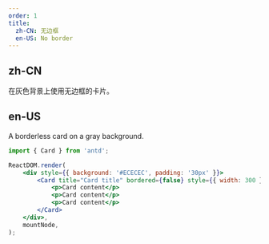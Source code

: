 ```yaml
---
order: 1
title:
  zh-CN: 无边框
  en-US: No border
---
```


## zh-CN

在灰色背景上使用无边框的卡片。

## en-US

A borderless card on a gray background.

```jsx
import { Card } from 'antd';

ReactDOM.render(
	<div style={{ background: '#ECECEC', padding: '30px' }}>
		<Card title="Card title" bordered={false} style={{ width: 300 }}>
			<p>Card content</p>
			<p>Card content</p>
			<p>Card content</p>
		</Card>
	</div>,
	mountNode,
);
```
